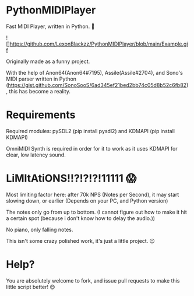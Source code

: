 # PythonMIDIPlayer
Fast MIDI Player, written in Python. 🐇

![]https://github.com/LexonBlackzz/PythonMIDIPlayer/blob/main/Example.gif

Originally made as a funny project.

With the help of Anon64(Anon64#7195), Assile(Assile#2704), and Sono's MIDI parser written in Python (https://gist.github.com/SonoSooS/6ad345ef21bed2bb74c05d8b52c6fb82), this has become a reality.

# Requirements

Required modules:
pySDL2 (pip install pysdl2) and KDMAPI (pip install KDMAPI)

OmniMIDI Synth is required in order for it to work as it uses KDMAPI for clear, low latency sound.

# LiMItAtiONS!!?!?!?!11111 😱

Most limiting factor here: after 70k NPS (Notes per Second), it may start slowing down, or earlier (Depends on your PC, and Python version)

The notes only go from up to bottom. (I cannot figure out how to make it hit a certain spot (because i don't know how to delay the audio.))

No piano, only falling notes.


This isn't some crazy polished work, it's just a little project. 😉

# Help?

You are absolutely welcome to fork, and issue pull requests to make this little script better! 😊
